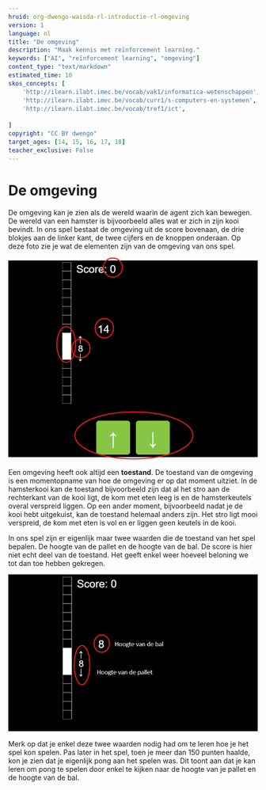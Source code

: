 ```yaml
---
hruid: org-dwengo-waisda-rl-introductie-rl-omgeving
version: 1
language: nl
title: "De omgeving"
description: "Maak kennis met reïnforcement learning."
keywords: ["AI", "reïnforcement learning", "omgeving"]
content_type: "text/markdown"
estimated_time: 10
skos_concepts: [
    'http://ilearn.ilabt.imec.be/vocab/vak1/informatica-wetenschappen', 
    'http://ilearn.ilabt.imec.be/vocab/curr1/s-computers-en-systemen',
    'http://ilearn.ilabt.imec.be/vocab/tref1/ict',

]
copyright: "CC BY dwengo"
target_ages: [14, 15, 16, 17, 18]
teacher_exclusive: False
---
```


# De omgeving

De omgeving kan je zien als de wereld waarin de agent zich kan bewegen. De wereld van een hamster is bijvoorbeeld alles wat er zich in zijn kooi bevindt. In ons spel bestaat de omgeving uit de score bovenaan, de drie blokjes aan de linker kant, de twee cijfers en de knoppen onderaan. Op deze foto zie je wat de elementen zijn van de omgeving van ons spel.

![De omgeving](img/omgeving_met_aanduidingen.png)

Een omgeving heeft ook altijd een **toestand**. De toestand van de omgeving is een momentopname van hoe de omgeving er op dat moment uitziet. In de hamsterkooi kan de toestand bijvoorbeeld zijn dat al het stro aan de rechterkant van de kooi ligt, de kom met eten leeg is en de hamsterkeutels overal verspreid liggen. Op een ander moment, bijvoorbeeld nadat je de kooi hebt uitgekuist, kan de toestand helemaal anders zijn. Het stro ligt mooi verspreid, de kom met eten is vol en er liggen geen keutels in de kooi. 

In ons spel zijn er eigenlijk maar twee waarden die de toestand van het spel bepalen. De hoogte van de pallet en de hoogte van de bal. De score is hier niet echt deel van de toestand. Het geeft enkel weer hoeveel beloning we tot dan toe hebben gekregen.

![De omgeving](img/toestand.png)

Merk op dat je enkel deze twee waarden nodig had om te leren hoe je het spel kon spelen. Pas later in het spel, toen je meer dan 150 punten haalde, kon je zien dat je eigenlijk pong aan het spelen was. Dit toont aan dat je kan leren om pong te spelen door enkel te kijken naar de hoogte van je pallet en de hoogte van de bal.